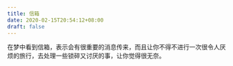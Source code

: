 ```yaml
---
title: 信箱
date: 2020-02-15T20:54:12+08:00
draft: false
---
```


在梦中看到信箱，表示会有很重要的消息传来，而且让你不得不进行一次很令人厌烦的旅行，去处理一些锁碎又讨厌的事，让你觉得很无奈。

